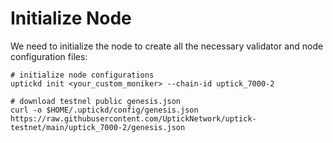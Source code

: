 # Initialize Node

We need to initialize the node to create all the necessary validator and node configuration files:

```Shell
# initialize node configurations
uptickd init <your_custom_moniker> --chain-id uptick_7000-2

# download testnel public genesis.json
curl -o $HOME/.uptickd/config/genesis.json https://raw.githubusercontent.com/UptickNetwork/uptick-testnet/main/uptick_7000-2/genesis.json
```
